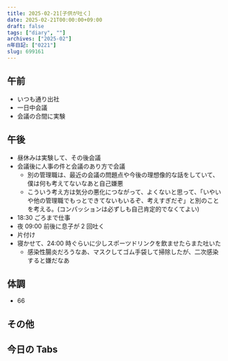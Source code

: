 ```yaml
---
title: 2025-02-21[子供が吐く]
date: 2025-02-21T00:00:00+09:00
draft: false
tags: ["diary", ""]
archives: ["2025-02"]
n年日記: ["0221"]
slug: 699161
---
```


## 午前

- いつも通り出社
- 一日中会議
- 会議の合間に実験

## 午後

- 昼休みは実験して、その後会議
- 会議後に人事の件と会議のあり方で会議
  - 別の管理職は、最近の会議の問題点や今後の理想像的な話をしていて、僕は何も考えてないなあと自己嫌悪
  - こういう考え方は気分の悪化につながって、よくないと思って、「いやいや他の管理職でもっとできてないもいるぞ、考えすぎだぞ」と別のことを考える。(コンパッションは必ずしも自己肯定的でなくてよい)
- 18:30 ごろまで仕事
- 夜 09:00 前後に息子が 2 回吐く
- 片付け
- 寝かせて、24:00 時ぐらいに少しスポーツドリンクを飲ませたらまた吐いた
  - 感染性腸炎だろうなあ、マスクしてゴム手袋して掃除したが、二次感染すると嫌だなあ

## 体調

- 66

## その他

## 今日の Tabs
